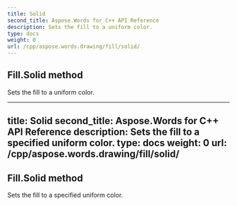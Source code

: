 ```yaml
---
title: Solid
second_title: Aspose.Words for C++ API Reference
description: Sets the fill to a uniform color. 
type: docs
weight: 0
url: /cpp/aspose.words.drawing/fill/solid/
---
```

## Fill.Solid method


Sets the fill to a uniform color. 

---
title: Solid
second_title: Aspose.Words for C++ API Reference
description: Sets the fill to a specified uniform color. 
type: docs
weight: 0
url: /cpp/aspose.words.drawing/fill/solid/
---
## Fill.Solid method


Sets the fill to a specified uniform color. 

